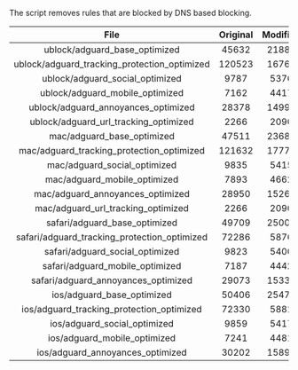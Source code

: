 The script removes rules that are blocked by DNS based blocking.


| File | Original | Modified |
|:----:|:-----:|:-----:|
| ublock/adguard_base_optimized | 45632 | 21886 |
| ublock/adguard_tracking_protection_optimized | 120523 | 16764 |
| ublock/adguard_social_optimized | 9787 | 5376 |
| ublock/adguard_mobile_optimized | 7162 | 4417 |
| ublock/adguard_annoyances_optimized | 28378 | 14992 |
| ublock/adguard_url_tracking_optimized | 2266 | 2090 |
| mac/adguard_base_optimized | 47511 | 23684 |
| mac/adguard_tracking_protection_optimized | 121632 | 17776 |
| mac/adguard_social_optimized | 9835 | 5415 |
| mac/adguard_mobile_optimized | 7893 | 4662 |
| mac/adguard_annoyances_optimized | 28950 | 15264 |
| mac/adguard_url_tracking_optimized | 2266 | 2090 |
| safari/adguard_base_optimized | 49709 | 25005 |
| safari/adguard_tracking_protection_optimized | 72286 | 5876 |
| safari/adguard_social_optimized | 9823 | 5400 |
| safari/adguard_mobile_optimized | 7187 | 4442 |
| safari/adguard_annoyances_optimized | 29073 | 15337 |
| ios/adguard_base_optimized | 50406 | 25470 |
| ios/adguard_tracking_protection_optimized | 72330 | 5881 |
| ios/adguard_social_optimized | 9859 | 5417 |
| ios/adguard_mobile_optimized | 7241 | 4481 |
| ios/adguard_annoyances_optimized | 30202 | 15897 |